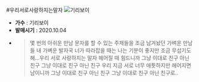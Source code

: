 #우리서로사랑하지는말자
![기리보이](https://search.pstatic.net/common/?src=http%3A%2F%2Fblogfiles.naver.net%2FMjAyMDEwMDVfMTA4%2FMDAxNjAxODUxNTQ2MzMy.a6PgJz2mpMKWdWB4ym276nKxR7jNOYVoW_tAs9WmJCQg.OG3WnglzKCiwXhoMPgZHzA00OBL7sEr8dDqjfzpqOAwg.JPEG.liry07%2Foutput_604032793.jpg&type=sc960_832)
* __가수__ : 기리보이
* __발매시기__ : 2020.10.04
* >몇 번의 아쉬운 만남 문자를 할 수 있는
주제들을 조금 남겨놨던 가벼운 만남들
내 가벼운 발자국 너가 따라잡을 때는
나는 기분이 좋지만 조금 무섭기도 해...우리 서로 사랑하지는 말자
헤어질 때 힘드니까
그냥 이대로 친구 아닌 친구
그냥 이대로 친구 아닌 친구
우리 지금 서로 너무 애틋하지만
헤어지면 남이니까
그냥 이대로 친구 아닌 친구
그냥 이대로 친구 아닌 친구로..

